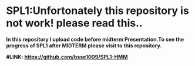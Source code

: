 # SPL1:Unfortonately this repository is not work! please read this..

<b>In this repository I upload code before midterm Presentation.To see the progress of SPL1 after MIDTERM please visit
to this repository.<b>

#LINK: https://github.com/bsse1009/SPL1-HMM
